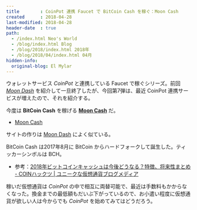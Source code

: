 ```yaml
---
title        : CoinPot 連携 Faucet で BitCoin Cash を稼ぐ：Moon Cash
created      : 2018-04-28
last-modified: 2018-04-28
header-date  : true
path:
  - /index.html Neo's World
  - /blog/index.html Blog
  - /blog/2018/index.html 2018年
  - /blog/2018/04/index.html 04月
hidden-info:
  original-blog: El Mylar
---
```


ウォレットサービス *CoinPot* と連携している Faucet で稼ぐシリーズ。前回 *[Moon Dash](http://moondash.co.in/?ref=CBF4DA6E3BDC)* を紹介して一旦終了したが、今回第7弾は、最近 CoinPot 連携サービスが増えたので、それを紹介する。

今度は **BitCoin Cash** を稼げる **[Moon Cash](http://moonbitcoin.cash/?ref=BF4702B9C6E4)** だ。

- [Moon Cash](http://moonbitcoin.cash/?ref=BF4702B9C6E4)

サイトの作りは [Moon Dash](http://moondash.co.in/?ref=CBF4DA6E3BDC) によく似ている。

BitCoin Cash は2017年8月に BitCoin からハードフォークして誕生した。ティッカーシンボルは BCH。

- 参考：[2018年ビットコインキャッシュは今後どうなる？特徴、将来性まとめ - COINハックツ | ユニークな仮想通貨ブログメディア](http://www.kk3marketer.com/entry/bitcoincash_future)

稼いだ仮想通貨は *CoinPot* の中で相互に両替可能で、最近は手数料もかからなくなった。換金までの最低額もだいぶ下がっているので、お小遣い程度に仮想通貨が欲しい人は今からでも *CoinPot* を始めてみてはどうだろう。
